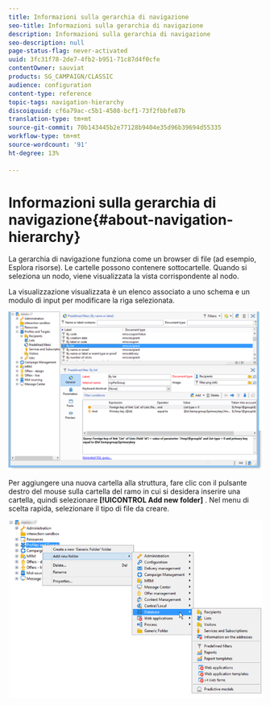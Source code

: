 ```yaml
---
title: Informazioni sulla gerarchia di navigazione
seo-title: Informazioni sulla gerarchia di navigazione
description: Informazioni sulla gerarchia di navigazione
seo-description: null
page-status-flag: never-activated
uuid: 3fc31f78-2de7-4fb2-b951-71c87d4f0cfe
contentOwner: sauviat
products: SG_CAMPAIGN/CLASSIC
audience: configuration
content-type: reference
topic-tags: navigation-hierarchy
discoiquuid: cf6a79ac-c5b1-4508-bcf1-73f2fbbfe87b
translation-type: tm+mt
source-git-commit: 70b143445b2e77128b9404e35d96b39694d55335
workflow-type: tm+mt
source-wordcount: '91'
ht-degree: 13%

---
```



# Informazioni sulla gerarchia di navigazione{#about-navigation-hierarchy}

La gerarchia di navigazione funziona come un browser di file (ad esempio, Esplora risorse). Le cartelle possono contenere sottocartelle. Quando si seleziona un nodo, viene visualizzata la vista corrispondente al nodo.

La visualizzazione visualizzata è un elenco associato a uno schema e un modulo di input per modificare la riga selezionata.

![](assets/d_ncs_integration_navigation.png)

Per aggiungere una nuova cartella alla struttura, fare clic con il pulsante destro del mouse sulla cartella del ramo in cui si desidera inserire una cartella, quindi selezionare **[!UICONTROL Add new folder]** . Nel menu di scelta rapida, selezionare il tipo di file da creare.

![](assets/d_ncs_integration_navigation_create.png)


